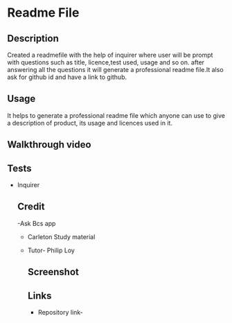 # Readme File

## Description
Created a readmefile with the help of inquirer where user will be prompt with questions such as title, licence,test used, usage and so on. after answering all the questions it will generate a professional readme file.It also ask for github id and have a link to github.

## Usage
It helps to generate a professional readme file which anyone can use to give a description of product, its usage and licences used in it.
## Walkthrough video
## Tests
- Inquirer
  ## Credit
  -Ask Bcs app
  - Carleton Study material
  - Tutor- Philip Loy
    ## Screenshot

    ## Links
    - Repository link-
  
  
